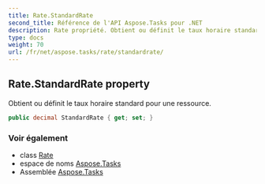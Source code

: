 ```yaml
---
title: Rate.StandardRate
second_title: Référence de l'API Aspose.Tasks pour .NET
description: Rate propriété. Obtient ou définit le taux horaire standard pour une ressource.
type: docs
weight: 70
url: /fr/net/aspose.tasks/rate/standardrate/
---
```

## Rate.StandardRate property

Obtient ou définit le taux horaire standard pour une ressource.

```csharp
public decimal StandardRate { get; set; }
```

### Voir également

* class [Rate](../)
* espace de noms [Aspose.Tasks](../../rate/)
* Assemblée [Aspose.Tasks](../../../)


